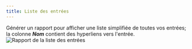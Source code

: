 ```yaml
---
title: Liste des entrées
---
```

Générer un rapport pour afficher une liste simplifiée de toutes vos entrées; la colonne ***Nom*** contient des hyperliens vers l'entrée.  
![Rapport de la liste des entrées](https://webdevolutions.azureedge.net/docs/fr/rdm/mac/clip4210.png) 
